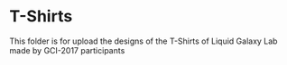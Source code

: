 # T-Shirts

This folder is for upload the designs of the T-Shirts of Liquid Galaxy Lab made by GCI-2017 participants
